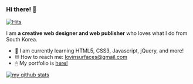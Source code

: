 ### Hi there! 🤍

[![Hits](https://hits.seeyoufarm.com/api/count/incr/badge.svg?url=https%3A%2F%2Fgithub.com%2Fabsolutelyfullycapable%2Fhit-counter&count_bg=%23F3F3F3&title_bg=%23000000&icon=&icon_color=%23FFFFFF&title=hits&edge_flat=true)](https://hits.seeyoufarm.com)

I am **a creative web designer and web publisher** who loves what I do from South Korea.
- 📃 I am currently learning HTML5, CSS3, Javascript, jQuery, and more!
- ✉ How to reach me: lovinsurfaces@gmail.com
- 🖱 My portfolio is [here!](https://absolutelyfullycapable.github.io/portfolio)

[![my github stats](https://github-readme-stats.vercel.app/api?username=absolutelyfullycapable&theme=graywhite)](https://github.com/anuraghazra/github-readme-stats)
